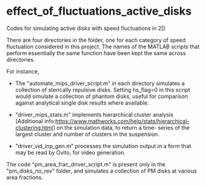 # effect_of_fluctuations_active_disks
Codes for simulating active disks with speed fluctuations in 2D

There are four directories in the folder, one for each category of speed fluctuation considered in this project.
The names of the MATLAB scripts that perform essentially the same function have been kept the same across directories.

For instance, 

+ The "automate_mips_driver_script.m" in each directory simulates a collection of sterically repulsive disks. Setting hs_flag=0
  in this script would simulate a collection of phantom disks, useful for comparison against analytical single disk results       where available. 

+ "driver_mips_stats.m" implements hierarchical cluster analysis 
  [Additional info:https://www.mathworks.com/help/stats/hierarchical-clustering.html] on the simulation data, to return a time-   series of the largest cluster and number of clusters in the suspension.

+ "driver_vid_inp_gen.m" processes the simulation output in a form that may be read by Ovito, for video generation.

The code "pm_area_frac_driver_script.m" is present only in the "pm_disks_no_rev" folder, and simulates a collection of PM disks at various area fractions.

